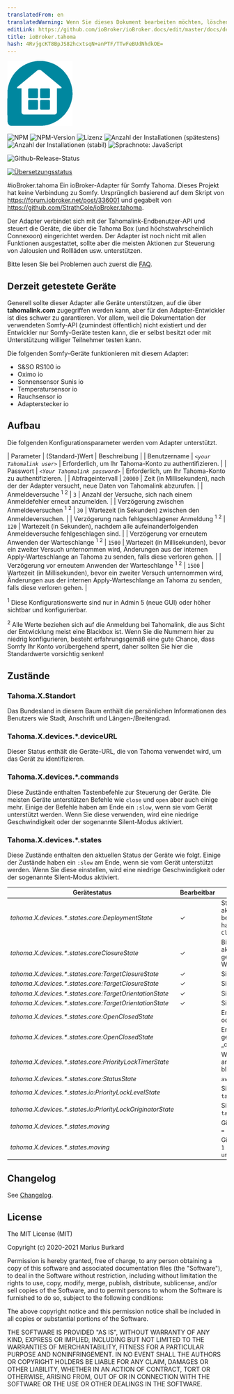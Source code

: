 ```yaml
---
translatedFrom: en
translatedWarning: Wenn Sie dieses Dokument bearbeiten möchten, löschen Sie bitte das Feld "translationsFrom". Andernfalls wird dieses Dokument automatisch erneut übersetzt
editLink: https://github.com/ioBroker/ioBroker.docs/edit/master/docs/de/adapterref/iobroker.tahoma/README.md
title: ioBroker.tahoma
hash: 4RvjgcKT8BpJS82hcxtsqN+anPTF/TTwFeBUdNhdkOE=
---
```

![Logo](../../../en/adapterref/iobroker.tahoma/admin/tahoma.png)

![NPM](https://nodei.co/npm/iobroker.tahoma.png?downloads=true)
![NPM-Version](https://img.shields.io/npm/v/iobroker.tahoma.svg)
![Lizenz](https://img.shields.io/badge/license-MIT-blue.svg?style=flat)
![Anzahl der Installationen (spätestens)](http://iobroker.live/badges/tahoma-installed.svg)
![Anzahl der Installationen (stabil)](http://iobroker.live/badges/tahoma-stable.svg)
![Sprachnote: JavaScript](https://img.shields.io/lgtm/grade/javascript/g/Excodibur/ioBroker.tahoma.svg?logo=lgtm&logoWidth=18)

![Github-Release-Status](https://github.com/Excodibur/iobroker.tahoma/workflows/Build%2C%20Test%20and%20Release/badge.svg)

[![Übersetzungsstatus](https://weblate.iobroker.net/widgets/adapters/-/tahoma/svg-badge.svg)](https://weblate.iobroker.net/engage/adapters/?utm_source=widget)

#ioBroker.tahoma
Ein ioBroker-Adapter für Somfy Tahoma. Dieses Projekt hat keine Verbindung zu Somfy. Ursprünglich basierend auf dem Skript von https://forum.iobroker.net/post/336001 und gegabelt von https://github.com/StrathCole/ioBroker.tahoma.

Der Adapter verbindet sich mit der Tahomalink-Endbenutzer-API und steuert die Geräte, die über die Tahoma Box (und höchstwahrscheinlich Connexoon) eingerichtet werden.
Der Adapter ist noch nicht mit allen Funktionen ausgestattet, sollte aber die meisten Aktionen zur Steuerung von Jalousien und Rollläden usw. unterstützen.

Bitte lesen Sie bei Problemen auch zuerst die [FAQ](https://github.com/Excodibur/ioBroker.tahoma/blob/master/FAQ.md).

## Derzeit getestete Geräte
Generell sollte dieser Adapter alle Geräte unterstützen, auf die über __tahomalink.com__ zugegriffen werden kann, aber für den Adapter-Entwickler ist dies schwer zu garantieren. Vor allem, weil die Dokumentation der verwendeten Somfy-API (zumindest öffentlich) nicht existiert und der Entwickler nur Somfy-Geräte testen kann, die er selbst besitzt oder mit Unterstützung williger Teilnehmer testen kann.

Die folgenden Somfy-Geräte funktionieren mit diesem Adapter:

- S&SO RS100 io
- Oximo io
- Sonnensensor Sunis io
- Temperatursensor io
- Rauchsensor io
- Adapterstecker io

## Aufbau
Die folgenden Konfigurationsparameter werden vom Adapter unterstützt.

| Parameter | (Standard-)Wert | Beschreibung |
| Benutzername | _`<your Tahomalink user>`_ | Erforderlich, um Ihr Tahoma-Konto zu authentifizieren. |
| Passwort | _`<Your Tahomalink password>`_ | Erforderlich, um Ihr Tahoma-Konto zu authentifizieren. |
| Abfrageintervall | `20000` | Zeit (in Millisekunden), nach der der Adapter versucht, neue Daten von Tahomalink abzurufen. |
| Anmeldeversuche <sup>1</sup> <sup>2</sup> | `3` | Anzahl der Versuche, sich nach einem Anmeldefehler erneut anzumelden. |
| Verzögerung zwischen Anmeldeversuchen <sup>1</sup> <sup>2</sup> | `30` | Wartezeit (in Sekunden) zwischen den Anmeldeversuchen. |
| Verzögerung nach fehlgeschlagener Anmeldung <sup>1</sup> <sup>2</sup> | `120` | Wartezeit (in Sekunden), nachdem alle aufeinanderfolgenden Anmeldeversuche fehlgeschlagen sind. |
| Verzögerung vor erneutem Anwenden der Warteschlange <sup>1</sup> <sup>2</sup> | `1500` | Wartezeit (in Millisekunden), bevor ein zweiter Versuch unternommen wird, Änderungen aus der internen Apply-Warteschlange an Tahoma zu senden, falls diese verloren gehen. |
| Verzögerung vor erneutem Anwenden der Warteschlange <sup>1</sup> <sup>2</sup> | `1500` | Wartezeit (in Millisekunden), bevor ein zweiter Versuch unternommen wird, Änderungen aus der internen Apply-Warteschlange an Tahoma zu senden, falls diese verloren gehen. |

<sup>1</sup> Diese Konfigurationswerte sind nur in Admin 5 (neue GUI) oder höher sichtbar und konfigurierbar.

<sup>2</sup> Alle Werte beziehen sich auf die Anmeldung bei Tahomalink, die aus Sicht der Entwicklung meist eine Blackbox ist. Wenn Sie die Nummern hier zu niedrig konfigurieren, besteht erfahrungsgemäß eine gute Chance, dass Somfy Ihr Konto vorübergehend sperrt, daher sollten Sie hier die Standardwerte vorsichtig senken!

## Zustände
### Tahoma.X.Standort
Das Bundesland in diesem Baum enthält die persönlichen Informationen des Benutzers wie Stadt, Anschrift und Längen-/Breitengrad.

### Tahoma.X.devices.*.deviceURL
Dieser Status enthält die Geräte-URL, die von Tahoma verwendet wird, um das Gerät zu identifizieren.

### Tahoma.X.devices.*.commands
Diese Zustände enthalten Tastenbefehle zur Steuerung der Geräte. Die meisten Geräte unterstützen Befehle wie `close` und `open` aber auch einige mehr.
Einige der Befehle haben am Ende ein `:slow`, wenn sie vom Gerät unterstützt werden. Wenn Sie diese verwenden, wird eine niedrige Geschwindigkeit oder der sogenannte Silent-Modus aktiviert.

### Tahoma.X.devices.*.states
Diese Zustände enthalten den aktuellen Status der Geräte wie folgt. Einige der Zustände haben ein `:slow` am Ende, wenn sie vom Gerät unterstützt werden. Wenn Sie diese einstellen, wird eine niedrige Geschwindigkeit oder der sogenannte Silent-Modus aktiviert.

| Gerätestatus | Bearbeitbar | Zweck/Beschreibung |
|-------------------------------------------------------------|----------|---------------------|
| _tahoma.X.devices.*.states.core:DeploymentState_ | &#10003; | Stellt Informationen über und steuert den Status der aktuellen Bereitstellung. 100 bedeutet vollständig bereitgestellt, 0 ist nicht bereitgestellt. Nicht alle Geräte haben diesen Wert, einige haben stattdessen `ClosureState`. |
| _tahoma.X.devices.*.states.coreClosureState_ | &#10003; | Bietet Informationen über und steuert den Status der aktuellen Schließung. 100 bedeutet vollständig geschlossen, 0 ist offen. Nicht alle Geräte haben diesen Wert, einige haben stattdessen `DeploymentState`. |
| _tahoma.X.devices.*.states.core:TargetClosureState_ | &#10003; | Siehe `tahoma.X.devices.*.states.core:ClosureState` |
| _tahoma.X.devices.*.states.core:TargetClosureState_ | &#10003; | Siehe `tahoma.X.devices.*.states.core:ClosureState` |
| _tahoma.X.devices.*.states.core:TargetOrientationState_ | &#10003; | Siehe `tahoma.X.devices.*.states.core:OrientationState` |
| _tahoma.X.devices.*.states.core:TargetOrientationState_ | &#10003; | Siehe `tahoma.X.devices.*.states.core:OrientationState` |
| _tahoma.X.devices.*.states.core:OpenClosedState_ | | Enthält `closed`, wenn das Gerät zu 100 % geschlossen oder zu 0 % bereitgestellt ist, andernfalls `open`. |
| _tahoma.X.devices.*.states.core:OpenClosedState_ | | Enthält „geschlossen“, wenn das Gerät zu 100 % geschlossen oder zu 0 % bereitgestellt ist, andernfalls „offen“. |
| _tahoma.X.devices.*.states.core:PriorityLockTimerState_ | | Wenn ein Sensor das Gerät gesperrt hat, wird dies hier angegeben, z. g. ein Windsensor, der eine Markise blockiert. |
| _tahoma.X.devices.*.states.core:StatusState_ | | `available` wenn das Gerät gerade verfügbar ist. |
| _tahoma.X.devices.*.states.io:PriorityLockLevelState_ | | Siehe `tahoma.X.devices.*.states.core:PriorityLockTimerState` |
| _tahoma.X.devices.*.states.io:PriorityLockOriginatorState_ | | Siehe `tahoma.X.devices.*.states.core:PriorityLockTimerState` |
| _tahoma.X.devices.*.states.moving_ | | Gibt an, ob sich das Gerät gerade bewegt. `0 = stopped`, `1 = up/undeploy`, `2 = down/deploy`, `3 = unknown direction` |
| _tahoma.X.devices.*.states.moving_ | | Gibt an, ob sich das Gerät gerade bewegt. `0 = gestoppt`, `1 = hoch/aufheben`, `2 = runter/einsetzen`, `3 = unbekannte Richtung` |

## Changelog
See [Changelog](https://github.com/Excodibur/ioBroker.tahoma/blob/master/CHANGELOG.md).

## License

The MIT License (MIT)

Copyright (c) 2020-2021 Marius Burkard

Permission is hereby granted, free of charge, to any person obtaining a copy
of this software and associated documentation files (the "Software"), to deal
in the Software without restriction, including without limitation the rights
to use, copy, modify, merge, publish, distribute, sublicense, and/or sell
copies of the Software, and to permit persons to whom the Software is
furnished to do so, subject to the following conditions:

The above copyright notice and this permission notice shall be included in
all copies or substantial portions of the Software.

THE SOFTWARE IS PROVIDED "AS IS", WITHOUT WARRANTY OF ANY KIND, EXPRESS OR
IMPLIED, INCLUDING BUT NOT LIMITED TO THE WARRANTIES OF MERCHANTABILITY,
FITNESS FOR A PARTICULAR PURPOSE AND NONINFRINGEMENT. IN NO EVENT SHALL THE
AUTHORS OR COPYRIGHT HOLDERS BE LIABLE FOR ANY CLAIM, DAMAGES OR OTHER
LIABILITY, WHETHER IN AN ACTION OF CONTRACT, TORT OR OTHERWISE, ARISING FROM,
OUT OF OR IN CONNECTION WITH THE SOFTWARE OR THE USE OR OTHER DEALINGS IN
THE SOFTWARE.